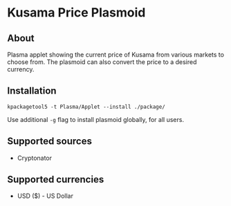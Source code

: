 # Kusama Price Plasmoid

## About
Plasma applet showing the current price of Kusama from various markets to choose from. The plasmoid can also convert the price to a desired currency.

## Installation
```
kpackagetool5 -t Plasma/Applet --install ./package/
```

Use additional `-g` flag to install plasmoid globally, for all users.

## Supported sources
- Cryptonator

## Supported currencies
- USD ($) - US Dollar
